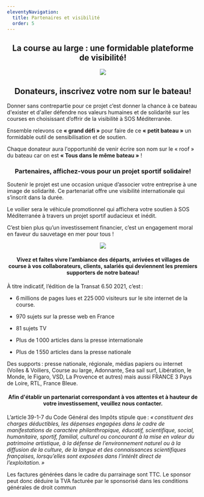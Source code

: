 ```yaml
---
eleventyNavigation:
  title: Partenaires et visibilité
  order: 5
---
```

<h2 style="text-align: center">La course au large : une formidable plateforme de visibilité!</h2><p style="text-align: center"><img src="/images/covering_ok.png"></p><h2 style="text-align: center">Donateurs, inscrivez votre nom sur le bateau!</h2>

Donner sans contrepartie pour ce projet c’est donner la chance à ce bateau d'exister et d'aller défendre nos valeurs humaines et de solidarité sur les courses en choisissant d’offrir de la visibilité à SOS Méditerranée.

Ensemble relevons ce **« grand défi »** pour faire de ce **« petit bateau »** un formidable outil de sensibilisation et de soutien.

Chaque donateur aura l'opportunité de venir écrire son nom sur le « roof » du bateau car on est **« Tous dans le même bateau »** !

<h3 style="text-align: center">Partenaires, affichez-vous pour un projet sportif solidaire!</h3>

Soutenir le projet est une occasion unique d’associer votre entreprise à une image de solidarité. Ce partenariat offre une visibilité internationale qui s’inscrit dans la durée.

Le voilier sera le véhicule promotionnel qui affichera votre soutien à SOS Méditerranée à travers un projet sportif audacieux et inédit.

C’est bien plus qu’un investissement financier, c’est un engagement moral en faveur du sauvetage en mer pour tous !

<p style="text-align: center"><img src="/images/village.jpg"></p><h4 style="text-align: center">Vivez et faites vivre l’ambiance des départs, arrivées et villages de course à vos collaborateurs, clients, salariés qui deviennent les premiers supporters de notre bateau!</h4>

À titre indicatif, l’édition de la Transat 6.50 2021, c’est :

*   6 millions de pages lues et 225 000 visiteurs sur le site internet de la course.
    
*   970 sujets sur la presse web en France
    
*   81 sujets TV
    
*   Plus de 1 000 articles dans la presse internationale
    
*   Plus de 1 550 articles dans la presse nationale
    

Des supports : presse nationale, régionale, médias papiers ou internet (Voiles & Voiliers, Course au large, Adonnante, Sea sail surf, Libération, le Monde, le Figaro, VSD, La Provence et autres) mais aussi FRANCE 3 Pays de Loire, RTL, France Bleue.

<h4 style="text-align: center">Afin d'établir un partenariat correspondant à vos attentes et à hauteur de votre investissement, veuillez nous contacter.</h4>

L’article 39-1-7 du Code Général des Impôts stipule que : _« constituent des charges déductibles, les dépenses engagées dans le cadre de manifestations de caractère philanthropique, éducatif, scientifique, social, humanitaire, sportif, familial, culturel ou concourant à la mise en valeur du patrimoine artistique, à la défense de l’environnement naturel ou à la diffusion de la culture, de la langue et des connaissances scientifiques françaises, lorsqu’elles sont exposées dans l’intérêt direct de l’exploitation. »_

<p style="text-align: start">Les factures générées dans le cadre du parrainage sont TTC. Le sponsor peut donc déduire la TVA facturée par le sponsorisé dans les conditions générales de droit commun</p>